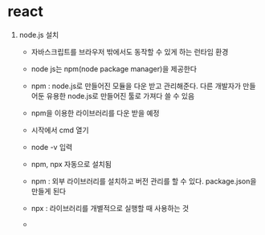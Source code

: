 # react

1. node.js 설치
   * 자바스크립트를 브라우저 밖에서도 동작할 수 있게 하는 런타임 환경
   * node js는 npm(node package manager)을 제공한다
   * npm : node.js로 만들어진 모듈을 다운 받고 관리해준다. 다른 개발자가 만들어둔 유용한 node.js로 만들어진 툴로 가져다 쓸 수 있음
   * npm을 이용한 라이브러리를 다운 받을 예정
  
   * 시작에서 cmd 열기
   * node -v 입력
   * npm, npx 자동으로 설치됨
   * npm : 외부 라이브러리를 설치하고 버전 관리를 할 수 있다. package.json을 만들게 된다
   * npx : 라이브러리를 개별적으로 실행할 때 사용하는 것
   * 


